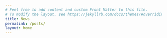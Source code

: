 ```yaml
---
# Feel free to add content and custom Front Matter to this file.
# To modify the layout, see https://jekyllrb.com/docs/themes/#overriding-theme-defaults
title: News
permalink: /posts/
layout: home
---
```

